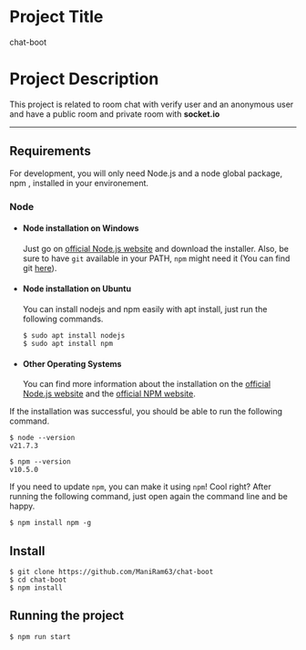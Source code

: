 # Project Title
chat-boot

# Project Description

This project is related to room chat with verify user and an anonymous user and have a public room and private room with **socket.io**

---
## Requirements

For development, you will only need Node.js and a node global package, npm , installed in your environement.

### Node
- #### Node installation on Windows

  Just go on [official Node.js website](https://nodejs.org/) and download the installer.
Also, be sure to have `git` available in your PATH, `npm` might need it (You can find git [here](https://git-scm.com/)).

- #### Node installation on Ubuntu

  You can install nodejs and npm easily with apt install, just run the following commands.

      $ sudo apt install nodejs
      $ sudo apt install npm

- #### Other Operating Systems
  You can find more information about the installation on the [official Node.js website](https://nodejs.org/) and the [official NPM website](https://npmjs.org/).

If the installation was successful, you should be able to run the following command.

    $ node --version
    v21.7.3

    $ npm --version
    v10.5.0

If you need to update `npm`, you can make it using `npm`! Cool right? After running the following command, just open again the command line and be happy.

    $ npm install npm -g

## Install

    $ git clone https://github.com/ManiRam63/chat-boot
    $ cd chat-boot
    $ npm install

## Running the project

    $ npm run start
